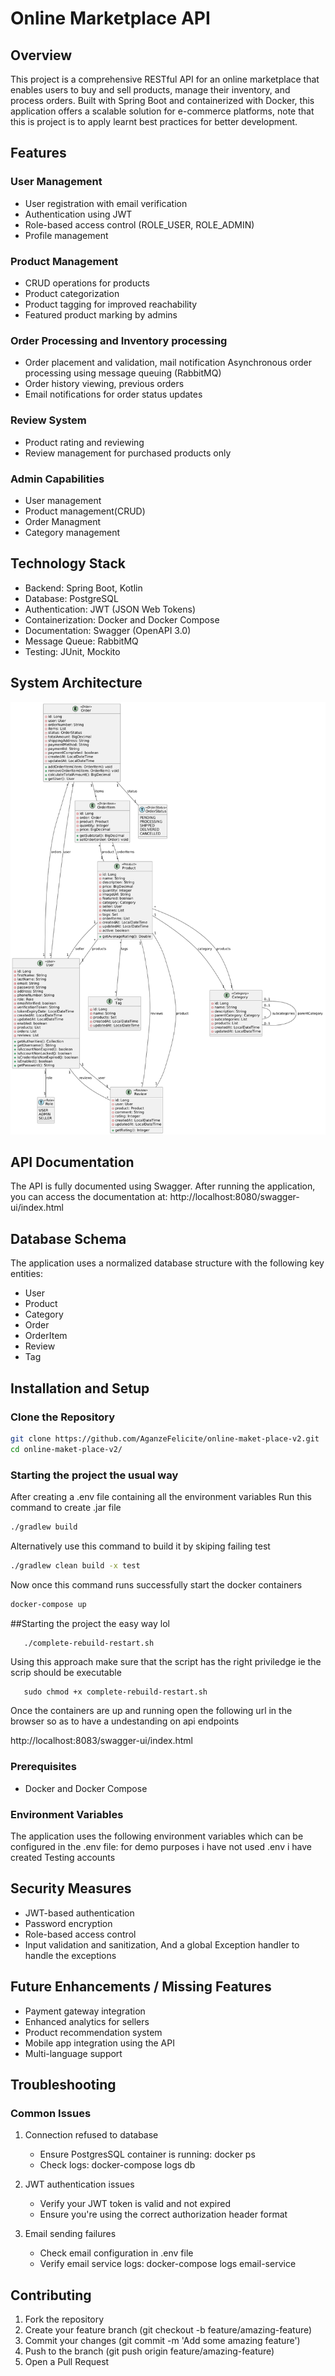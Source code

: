 # Online Marketplace API

## Overview
This project is a comprehensive RESTful API for an online marketplace that enables users to buy and sell products, manage their inventory, and process orders. Built with Spring Boot and containerized with Docker, this application offers a scalable solution for e-commerce platforms, note that this is project is to apply learnt best practices for better development.

## Features

### User Management
- User registration with email verification
- Authentication using JWT
- Role-based access control (ROLE_USER, ROLE_ADMIN)
- Profile management

### Product Management
- CRUD operations for products
- Product categorization
- Product tagging for improved reachability
- Featured product marking by admins

### Order Processing and Inventory processing
- Order placement and validation, mail notification Asynchronous order processing using message queuing (RabbitMQ)
- Order history viewing, previous orders
- Email notifications for order status updates

### Review System
- Product rating and reviewing
- Review management for purchased products only

### Admin Capabilities
- User management
- Product management(CRUD)
- Order Managment
- Category management

## Technology Stack

- Backend: Spring Boot, Kotlin
- Database: PostgreSQL
- Authentication: JWT (JSON Web Tokens)
- Containerization: Docker and Docker Compose
- Documentation: Swagger (OpenAPI 3.0)
- Message Queue: RabbitMQ
- Testing: JUnit, Mockito

## System Architecture
![App Screenshot](https://github.com/AganzeFelicite/online-market-place/blob/main/awesomity/UML.png)


## API Documentation

The API is fully documented using Swagger. After running the application, you can access the documentation at:
http://localhost:8080/swagger-ui/index.html
  
## Database Schema

The application uses a normalized database structure with the following key entities:
- User
- Product
- Category
- Order
- OrderItem
- Review
- Tag

## Installation and Setup
### Clone the Repository
```bash
git clone https://github.com/AganzeFelicite/online-maket-place-v2.git
cd online-maket-place-v2/
```

### Starting the project the usual way 
After creating a .env file containing all the environment variables
Run this command to create .jar file
```bash
./gradlew build
```
Alternatively use this command to build it by skiping failing test
```bash
./gradlew clean build -x test
```
Now once this command runs successfully start the docker containers
```bash
docker-compose up
```


##Starting the project the easy way lol
```bash
   ./complete-rebuild-restart.sh
```
Using this approach make sure that the script has the right priviledge ie the scrip should be executable
```
   sudo chmod +x complete-rebuild-restart.sh
```

Once the containers are up and running open the following url in the browser so as to have a undestanding on api endpoints

http://localhost:8083/swagger-ui/index.html

### Prerequisites
- Docker and Docker Compose

### Environment Variables
The application uses the following environment variables which can be configured in the .env file: for demo purposes i have not used .env i have created Testing accounts 



## Security Measures

- JWT-based authentication
- Password encryption
- Role-based access control
- Input validation and sanitization, And a global Exception handler to handle the exceptions



##  Future Enhancements / Missing Features

- Payment gateway integration
- Enhanced analytics for sellers
- Product recommendation system
- Mobile app integration using the API
- Multi-language support

## Troubleshooting

### Common Issues

1. Connection refused to database
   - Ensure PostgresSQL container is running: docker ps
   - Check logs: docker-compose logs db

2. JWT authentication issues
   - Verify your JWT token is valid and not expired
   - Ensure you're using the correct authorization header format

3. Email sending failures
   - Check email configuration in .env file
   - Verify email service logs: docker-compose logs email-service

## Contributing

1. Fork the repository
2. Create your feature branch (git checkout -b feature/amazing-feature)
3. Commit your changes (git commit -m 'Add some amazing feature')
4. Push to the branch (git push origin feature/amazing-feature)
5. Open a Pull Request


